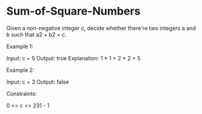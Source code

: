 # Sum-of-Square-Numbers

Given a non-negative integer c, decide whether there're two integers a and b such that a2 + b2 = c.

 

Example 1:

Input: c = 5
Output: true
Explanation: 1 * 1 + 2 * 2 = 5


Example 2:

Input: c = 3
Output: false
 

Constraints:

0 <= c <= 231 - 1
